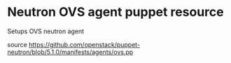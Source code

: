 # Neutron OVS agent puppet resource

Setups OVS neutron agent

source https://github.com/openstack/puppet-neutron/blob/5.1.0/manifests/agents/ovs.pp
